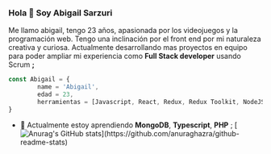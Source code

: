 ### Hola 👋 Soy Abigail Sarzuri

Me llamo abigail, tengo 23 años, apasionada por los videojuegos y la programación web. 
Tengo una inclinación por el front end por mi naturaleza creativa y curiosa. Actualmente desarrollando mas proyectos en equipo para poder ampliar mi experiencia como **Full Stack developer** usando Scrum **;**

```javascript
const Abigail = {
		name = 'Abigail',
		edad = 23,
		herramientas = [Javascript, React, Redux, Redux Toolkit, NodeJS, Express, PostgreSQL, Sequelize, CSS, HTML]
}
```

- 🌱 Actualmente estoy aprendiendo **MongoDB**, **Typescript**, **PHP** ;
[![Anurag's GitHub stats]([https://github-readme-stats.vercel.app/api?username=anuraghazra](https://github-readme-stats.vercel.app/api/top-langs/?username=abigailsc&hide=html&layout=compact&theme=dark))](https://github.com/anuraghazra/github-readme-stats)
